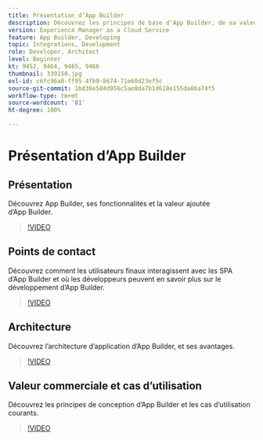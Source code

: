 ```yaml
---
title: Présentation d’App Builder
description: Découvrez les principes de base d’App Builder, de sa valeur commerciale à son architecture.
version: Experience Manager as a Cloud Service
feature: App Builder, Developing
topic: Integrations, Development
role: Developer, Architect
level: Beginner
kt: 9452, 9464, 9465, 9466
thumbnail: 339158.jpg
exl-id: c6fc96a0-ff95-4fb9-8674-71e60d23ef5c
source-git-commit: 1bd36e584d956c5ae8da7b1d618e155da86a74f5
workflow-type: tm+mt
source-wordcount: '81'
ht-degree: 100%

---
```


# Présentation d’App Builder

## Présentation

Découvrez App Builder, ses fonctionnalités et la valeur ajoutée d’App Builder.

>[!VIDEO](https://video.tv.adobe.com/v/339158/?quality=12&learn=on)

## Points de contact

Découvrez comment les utilisateurs finaux interagissent avec les SPA d’App Builder et où les développeurs peuvent en savoir plus sur le développement d’App Builder.

>[!VIDEO](https://video.tv.adobe.com/v/339159/?quality=12&learn=on)

## Architecture

Découvrez l’architecture d’application d’App Builder, et ses avantages.

>[!VIDEO](https://video.tv.adobe.com/v/339160/?quality=12&learn=on)

## Valeur commerciale et cas d’utilisation

Découvrez les principes de conception d’App Builder et les cas d’utilisation courants.

>[!VIDEO](https://video.tv.adobe.com/v/339161/?quality=12&learn=on)
